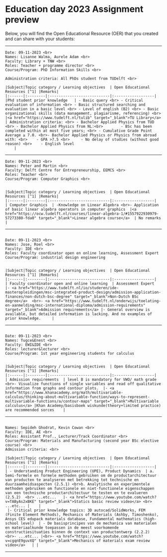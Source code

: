 # Education day 2023 Assignment preview

Below, you will find the Open Educational Resource (OER) that you created and can share with your students:

---

```{dropdown} Group 1
Date: 09-11-2023 <br>
Names: Lisanne Walma, Aurele Adam <br>
Faculty: Library + TNW <br>
Roles: Teacher + programme director <br>
Course/Program: PhD Information Skills <br>

Administration criteria: All PhDs student from TUDelft <br>

|Subject|Topic category / Learning objectives  | Open Educational Resources [^1] |Remarks| 
|:------|:--------|:---------------------------|:------------------|
|Phd student prior knowledge   | - Basic query <br> - Critical evaluation of information <br> - Basic structured searching and evaluation in a basic level <br> - Level of english (B2) <br> - Basic organizational skills (data management, plagiarisme, referencing) <br> |<a href="https://www.tudelft.nl/tulib" target="_blank">TU Library</a>  | Administration criteria: <br> - Bachelor Applied Physics from TUD <br> - Bachelor Applied Physics from NL:<br>        - BSc has been completed within at most five years; <br> - Cumulative Grade Point Average ≥ 7.0. <br>- Bachelor Applied Physics or Physics from abroad with: <br>    - GPA >7.5 <br>     - No delay of studies (without good reason) <br>    - English level
    |
```

---

```{dropdown} Group 2
Date: 09-11-2023 <br>
Names: Peter and Martin <br>
Faculty: Delft Centre for Entrepreneurship, EEMCS <br>
Roles: Teacher <br>
Course/Program: Computer Graphics <br>


|Subject|Topic category / Learning objectives  | Open Educational Resources [^1] |Remarks| 
|:------|:--------|:---------------------------|:------------------|
| Computer Graphics  | -Knowledge on Linear Algebra <br>- Application of basic linear algebra operators in computer graphics  |<a href="https://ocw.tudelft.nl/courses/linear-algebra-1/#1557922930979-57273380-fda0" target="_blank">Linear algebra course</a>  | No remarks    |
```

---

```{dropdown} Group 3

Date: 09-11-2023 <br>
Names: Jose, Roel <br>
Faculty: IDE <br>
Roles: Faculty coordinator open en online learning, Assessment Expert
Course/Program: industrial design engineering


|Subject|Topic category / Learning objectives  | Open Educational Resources [^1] |Remarks| 
|:------|:--------|:---------------------------|:------------------|
| Faculty coordinator open and online learning  | Assessment Expert   |- <a href="https://www.tudelft.nl/io/studeren/ide-masteropleidingen/msc-integrated-product-design/admission-application-finances/non-dutch-bsc-degree" target="_blank">Non-Dutch BSc degree</a>  <br>- <a href="https://www.tudelft.nl/onderwijs/toelating-en-aanmelding/msc-international-diploma/admission-requirements" target="_blank">Admission requirements</a> |- General overview is available, but detailed information is lacking. And no examples of prior knowledge.     |
```
--- 
```{dropdown} Group 4

Date: 09-11-2023 <br>
Names: Tugce&Enest <br>
Faculty: EWI&IDE <br>
Roles: lecturer&lecturer <br>
Course/Program: 1st year engineering students for calculus


|Subject|Topic category / Learning objectives  | Open Educational Resources [^1] |Remarks| 
|:------|:--------|:---------------------------|:------------------|
| Admission requirements  | level B is mandatory for VWO/ math grade <br>- Visualize functions of single variables and read off qualitative information from graphs and contour plots.  |- <a href="https://www.khanacademy.org/math/multivariable-calculus/thinking-about-multivariable-function/ways-to-represent-multivariable-functions/a/contour-maps" target="_blank">Multivariable calculus</a> |Khan Academy/basisboek wiskunde(theory+limited practice) are recommended sorces    |
```



---

```{dropdown} Group 5

Names: Sepideh Ghodrat, Kevin Cowan <br>
Faculty: IDE, AE <br>
Roles: Assistant Prof., Lecturer/Track Coordinator <br>
Course/Program: Materials and Manufacturing (second year BSc elective course) <br>
Admission criteria: <br>

|Subject|Topic category / Learning objectives  | Open Educational Resources [^1] |Remarks| 
|:------|:--------|:---------------------------|:------------------|
| - Understanding Product Engineering (UPE), Product Dynamics  | a. Semi-formele en formele methoden gebruiken om de productarchitectuur van producten te analyseren met betrekking tot technische en duurzaamheidsaspecten (2.5.1) <br>b. Analytische en experimentele methoden gebruiken om functionele en niet-functionele eigenschappen van een technische productarchitectuur te testen en te evalueren (2.5.2)  <br> ...etc...   |- <a href="https://www.youtube.com/watch?v=TAByAs2xBKE" target="_blank">Statics basic review video</a> <br> ...etc... |    |
 |- Critical prior knowledge topics: 3D autocad/SolidWorks, FEM (Finite Element Methods), Mechanics of Materials (Ashby, Timoshenko), Ansys CES edupack materials database, Fundamental mathematics (high-school level)  | - De basisprincipes van de mechanica van materialen en materiaalkunde toepassen in de meest voorkomende constructiesituaties binnen de context van productontwerp (2.2.2) <br>- ...etc... |<br>- <a href="https://www.youtube.com/watch?v=cgqnE9guvXQ" target="_blank">Mechanics of materials exam review video</a>   | |   
```
---



[^1]: This is an experimental Jupyter Book, part of an educational research project, made by staff and MSc students of TU Delft. The first two columns with required prior knowledge were defined by the admission committee Civil Engineering. Column 3 and 4 with Open Educational Resources (OER) is experimental. These OER materials are provided as a service. Although we did our best to collect OER that reflect the required knowledge as good as possible, based on surveys among students and discussion with staff members, unfortunately we can not give a guarantee that the quality of all material is good. Suggestions are welcome via [email](mailto:h.r.schipper@tudelft.nl?subject=PRE-for-CEM-suggestions)
